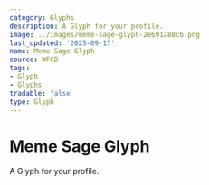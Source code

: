 ```yaml
---
category: Glyphs
description: A Glyph for your profile.
image: ../images/meme-sage-glyph-2e691288c6.png
last_updated: '2025-09-17'
name: Meme Sage Glyph
source: WFCD
tags:
- Glyph
- Glyphs
tradable: false
type: Glyph
---
```


# Meme Sage Glyph

A Glyph for your profile.

